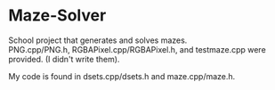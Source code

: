 # Maze-Solver

School project that generates and solves mazes.  
PNG.cpp/PNG.h, RGBAPixel.cpp/RGBAPixel.h, and testmaze.cpp were provided. (I didn't write them).

My code is found in dsets.cpp/dsets.h and maze.cpp/maze.h.
